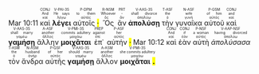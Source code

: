Mar 10:11 <RUBY><ruby><ruby>καὶ<rt>καί</rt></ruby><rt>And</rt></ruby><rt>CONJ</rt></RUBY> <RUBY><ruby><ruby><strong>λέγει</strong><rt>λέγω</rt></ruby><rt>He says</rt></ruby><rt>V-PAI-3S</rt></RUBY> <RUBY><ruby><ruby>αὐτοῖς <mark class="pm">·</mark><rt>αὐτός</rt></ruby><rt>to them</rt></ruby><rt>P-DPM</rt></RUBY> <RUBY><ruby><ruby>Ὃς<rt>ὅς</rt></ruby><rt>Whoever</rt></ruby><rt>R-NSM</rt></RUBY> <RUBY><ruby><ruby>ἂν<rt>ἄν</rt></ruby><rt>-</rt></ruby><rt>PRT</rt></RUBY> <RUBY><ruby><ruby><strong>ἀπολύσῃ</strong><rt>ἀπολύω</rt></ruby><rt>shall divorce</rt></ruby><rt>V-AAS-3S</rt></RUBY> <RUBY><ruby><ruby>τὴν<rt>ὁ</rt></ruby><rt>the</rt></ruby><rt>T-ASF</rt></RUBY> <RUBY><ruby><ruby>γυναῖκα<rt>γυνή</rt></ruby><rt>wife</rt></ruby><rt>N-ASF</rt></RUBY> <RUBY><ruby><ruby>αὐτοῦ<rt>αὐτός</rt></ruby><rt>of him</rt></ruby><rt>P-GSM</rt></RUBY> <RUBY><ruby><ruby>καὶ<rt>καί</rt></ruby><rt>and</rt></ruby><rt>CONJ</rt></RUBY> <RUBY><ruby><ruby><strong>γαμήσῃ</strong><rt>γαμέω</rt></ruby><rt>shall marry</rt></ruby><rt>V-AAS-3S</rt></RUBY> <RUBY><ruby><ruby>ἄλλην<rt>ἄλλος</rt></ruby><rt>another</rt></ruby><rt>A-ASF</rt></RUBY> <RUBY><ruby><ruby><strong>μοιχᾶται</strong><rt>μοιχάω</rt></ruby><rt>commits adultery</rt></ruby><rt>V-PMI-3S</rt></RUBY> <RUBY><ruby><ruby>ἐπ᾽<rt>ἐπί</rt></ruby><rt>against</rt></ruby><rt>PREP</rt></RUBY> <RUBY><ruby><ruby>αὐτήν <mark class="pm">·</mark><rt>αὐτός</rt></ruby><rt>her</rt></ruby><rt>P-ASF</rt></RUBY> Mar 10:12 <RUBY><ruby><ruby>καὶ<rt>καί</rt></ruby><rt>And</rt></ruby><rt>CONJ</rt></RUBY> <RUBY><ruby><ruby>ἐὰν<rt>ἐάν</rt></ruby><rt>if</rt></ruby><rt>CONJ</rt></RUBY> <RUBY><ruby><ruby>αὐτὴ<rt>αὐτός</rt></ruby><rt>a woman</rt></ruby><rt>P-NSF</rt></RUBY> <RUBY><ruby><ruby><em>ἀπολύσασα</em><rt>ἀπολύω</rt></ruby><rt>having divorced</rt></ruby><rt>V-AAP-NSF</rt></RUBY> <RUBY><ruby><ruby>τὸν<rt>ὁ</rt></ruby><rt>the</rt></ruby><rt>T-ASM</rt></RUBY> <RUBY><ruby><ruby>ἄνδρα<rt>ἀνήρ</rt></ruby><rt>husband</rt></ruby><rt>N-ASM</rt></RUBY> <RUBY><ruby><ruby>αὐτῆς<rt>αὐτός</rt></ruby><rt>of her</rt></ruby><rt>P-GSF</rt></RUBY> <RUBY><ruby><ruby><strong>γαμήσῃ</strong><rt>γαμέω</rt></ruby><rt>should marry</rt></ruby><rt>V-AAS-3S</rt></RUBY> <RUBY><ruby><ruby>ἄλλον<rt>ἄλλος</rt></ruby><rt>another</rt></ruby><rt>A-ASM</rt></RUBY> <RUBY><ruby><ruby><strong>μοιχᾶται <mark class="pm">.</mark></strong><rt>μοιχάω</rt></ruby><rt>she commits adultery</rt></ruby><rt>V-PMI-3S</rt></RUBY></br></br></br> 
